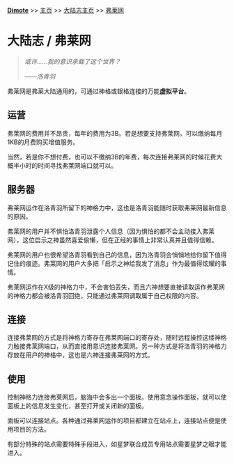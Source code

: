 **[Dimote](https://dimote.top)** >> [主页](../../../index.md) >> [大陆志主页](index.md) >> [弗莱网](fulaiwang.md)

# 大陆志 / 弗莱网

> *或许......我的意识承载了这个世界？*
>
> ——*洛青羽*

弗莱网是弗莱大陆通用的，可通过神格或银格连接的万能**虚拟平台**。

## 运营

弗莱网的费用并不昂贵，每年的费用为3B。若是想要支持弗莱网，可以缴纳每月1KB的月费购买增值服务。

当然，若是你不想付费，也可以不缴纳3B的年费，每次连接弗莱网的时候花费大概半小时的时间寻找弗莱网端口就可以。

## 服务器

弗莱网运作在洛青羽所留下的神格力中，这也是洛青羽能随时获取弗莱网最新信息的原因。

弗莱网的用户并不惧怕洛青羽泄露个人信息（因为惧怕的都不会主动接入弗莱网），这位启示之神虽然喜爱偷懒，但在正经的事情上非常认真并且值得信赖。

弗莱网的用户也很希望洛青羽看到自己的信息，因为洛青羽会悄悄地给你留下值得记住的痕迹。弗莱网的用户大多把「启示之神给我发了消息」作为最值得炫耀的事情。

弗莱网运作在X级的神格力中，不会害怕丢失，而且六神想要直接读取运作弗莱网的神格力都会被洛青羽回绝，只能通过弗莱网调取属于自己权限的内容。

## 连接

连接弗莱网的方式是将神格力寄存在弗莱网端口的寄存处，随时远程操控这缕神格力触接弗莱网端口，从而直接用意识连接弗莱网。另一种方式是将洛青羽的神格力存放在用户的神格中，这也是六神连接弗莱网的方式。

## 使用

控制神格力连接弗莱网后，脑海中会多出一个面板。使用意念操作面板，就可以使面板上的信息发生变化，甚至打开或关闭新的面板。

面板可以连接站点。各种通过弗莱网运作的项目都建立在站点上，连接站点便是使用项目的方法。

有部分特殊的站点需要特殊手段进入，如星梦联合成员专用站点需要星梦之眼才能进入。
